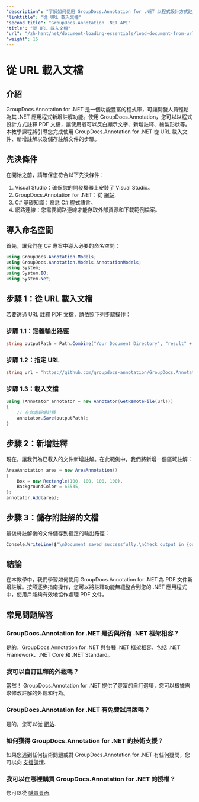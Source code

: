 ```yaml
---
"description": "了解如何使用 GroupDocs.Annotation for .NET 以程式設計方式註解 PDF 文件。包含程式碼範例的逐步教學。"
"linktitle": "從 URL 載入文檔"
"second_title": "GroupDocs.Annotation .NET API"
"title": "從 URL 載入文檔"
"url": "/zh-hant/net/document-loading-essentials/load-document-from-url/"
"weight": 15
---
```


# 從 URL 載入文檔

## 介紹
GroupDocs.Annotation for .NET 是一個功能豐富的程式庫，可讓開發人員輕鬆為其 .NET 應用程式新增註解功能。使用 GroupDocs.Annotation，您可以以程式設計方式註釋 PDF 文檔，讓使用者可以反白顯示文字、新增註釋、繪製形狀等。本教學課程將引導您完成使用 GroupDocs.Annotation for .NET 從 URL 載入文件、新增註解以及儲存註解文件的步驟。
## 先決條件
在開始之前，請確保您符合以下先決條件：
1. Visual Studio：確保您的開發機器上安裝了 Visual Studio。
2. GroupDocs.Annotation for .NET：從 [網站](https://releases。groupdocs.com/annotation/net/).
3. C# 基礎知識：熟悉 C# 程式語言。
4. 網路連線：您需要網路連線才能存取外部資源和下載範例檔案。

## 導入命名空間
首先，讓我們在 C# 專案中導入必要的命名空間：
```csharp
using GroupDocs.Annotation.Models;
using GroupDocs.Annotation.Models.AnnotationModels;
using System;
using System.IO;
using System.Net;
```
## 步驟 1：從 URL 載入文檔
若要透過 URL 註釋 PDF 文檔，請依照下列步驟操作：
### 步驟 1.1：定義輸出路徑
```csharp
string outputPath = Path.Combine("Your Document Directory", "result" + Path.GetExtension("input.pdf"));
```
### 步驟 1.2：指定 URL
```csharp
string url = "https://github.com/groupdocs-annotation/GroupDocs.Annotation-for-.NET/blob/master/Examples/Resources/SampleFiles/input.pdf?raw=true”;
```
### 步驟 1.3：載入文檔
```csharp
using (Annotator annotator = new Annotator(GetRemoteFile(url)))
{
    // 在此處新增註釋
    annotator.Save(outputPath);
}
```
## 步驟 2：新增註釋
現在，讓我們為已載入的文件新增註解。在此範例中，我們將新增一個區域註解：
```csharp
AreaAnnotation area = new AreaAnnotation()
{
    Box = new Rectangle(100, 100, 100, 100),
    BackgroundColor = 65535,
};
annotator.Add(area);
```
## 步驟 3：儲存附註解的文檔
最後將註解後的文件儲存到指定的輸出路徑：
```csharp
Console.WriteLine($"\nDocument saved successfully.\nCheck output in {outputPath}.");
```

## 結論
在本教學中，我們學習如何使用 GroupDocs.Annotation for .NET 為 PDF 文件新增註解。按照逐步指南操作，您可以將註釋功能無縫整合到您的 .NET 應用程式中，使用戶能夠有效地協作處理 PDF 文件。

## 常見問題解答
### GroupDocs.Annotation for .NET 是否與所有 .NET 框架相容？
是的，GroupDocs.Annotation for .NET 與各種 .NET 框架相容，包括 .NET Framework、.NET Core 和 .NET Standard。
### 我可以自訂註釋的外觀嗎？
當然！ GroupDocs.Annotation for .NET 提供了豐富的自訂選項，您可以根據需求修改註解的外觀和行為。
### GroupDocs.Annotation for .NET 有免費試用版嗎？
是的，您可以從 [網站](https://releases。groupdocs.com/).
### 如何獲得 GroupDocs.Annotation for .NET 的技術支援？
如果您遇到任何技術問題或對 GroupDocs.Annotation for .NET 有任何疑問，您可以向 [支援論壇](https://forum。groupdocs.com/c/annotation/10).
### 我可以在哪裡購買 GroupDocs.Annotation for .NET 的授權？
您可以從 [購買頁面](https://purchase。groupdocs.com/buy).